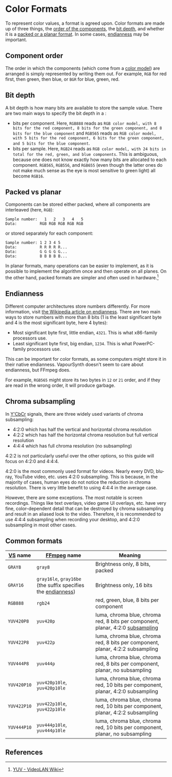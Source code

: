 <!-- TODO: explain chroma siting -->
# Color Formats
To represent color values, a format is agreed upon. Color formats are
made up of three things, the [order of the
components](#component-order), the [bit depth](#bit-depth), and
whether it is a [packed or a planar format](#packed-vs-planar). In
some cases, [endianness](#endianness) may be important.

## Component order
The order in which the components (which come from a [color
model](/colors/models.md)) are arranged is simply represented by
writing them out. For example, `RGB` for red first, then green, then
blue, or `BGR` for blue, green, red.

## Bit depth
A bit depth is how many bits are available to store the sample
value. There are two main ways to specify the bit depth in a :
- bits per component. Here, `RGB888` reads as `RGB color model, with 8
  bits for the red component, 8 bits for the green component, and 8
  bits for the blue component` and `RGB565` reads as `RGB color model,
  with 5 bits for the red component, 6 bits for the green component,
  and 5 bits for the blue component`.
- bits per sample. Here, `RGB24` reads as `RGB color model, with 24
  bits in total for the red, green, and blue components`. This is
  ambiguous, because one does not know exactly how many bits are
  allocated to each component. `RGB565`, `RGB556`, and `RGB655` (even
  though the latter ones do not make much sense as the eye is most
  sensitive to green light) all become `RGB16`.

## Packed vs planar
Components can be stored either packed, where all
components are interleaved (here, `RGB`):
```
Sample number:   1   2   3   4   5
Data:          RGB RGB RGB RGB RGB
```
or stored separately for each component:
```
Sample number: 1 2 3 4 5
Data:          R R R R R...
Data:          G G G G G...
Data:          B B B B B...
```

In planar formats, many operations can be easier to implement, as it
is possible to implement the algorithm once and then operate on all
planes. On the other hand, packed formats are simpler and often used
in hardware.[^vlc-wiki-yuv]


## Endianness
Different computer architectures store numbers differently. For more
information, visit [the Wikipedia article on
endianness](//wikipedia.org/wiki/Endianness). There are two main ways
to store numbers with more than 8 bits (1 is the least significant
byte and 4 is the most significant byte, here 4 bytes):
- Most significant byte first, little endian, `4321`. This is what
  x86-family processors use.
- Least significant byte first, big endian, `1234`. This is what
  PowerPC-family processors use.

This can be important for color formats, as some computers might store
it in their native endianness. VapourSynth doesn't seem to care about
endianness, but FFmpeg does.

For example, `RGB565` might store its two bytes in `12` or `21` order,
and if they are read in the wrong order, it will produce garbage.

## Chroma subsampling
In [Y'CbCr](./models.md#yuv) signals, there are three widely used
variants of chroma subsampling:

- 4:2:0 which has half the vertical and horizontal chroma resolution
- 4:2:2 which has half the horizontal chroma resolution but full
  vertical resolution
- 4:4:4 which has full chroma resolution (no subsampling)

4:2:2 is not particularly useful over the other options, so this guide
will focus on 4:2:0 and 4:4:4.

4:2:0 is the most commonly used format for videos. Nearly every DVD,
blu-ray, YouTube video, etc. uses 4:2:0 subsampling. This is because,
in the majority of cases, human eyes do not notice the reduction in
chroma resolution. There is very little benefit to using 4:4:4 in the
average case.

However, there are some exceptions. The most notable is screen
recordings. Things like text overlays, video game UI overlays,
etc. have very fine, color-dependent detail that can be destroyed by
chroma subsampling and result in an aliased look to the
video. Therefore, it is recommended to use 4:4:4 subsampling when
recording your desktop, and 4:2:0 subsampling in most other cases.

## Common formats
| [VS](/filtering/intro.md) name | [FFmpeg](/filtering/intro_ffmpeg.md) name                                   | Meaning                                                                                               |
|--------------------------------|-----------------------------------------------------------------------------|-------------------------------------------------------------------------------------------------------|
| `GRAY8`                        | `gray8`                                                                     | Brightness only, 8 bits, packed                                                                       |
| `GRAY16`                       | `gray16le`, `gray16be` (the suffix specifies the [endianness](#endianness)) | Brightness only, 16 bits                                                                              |
| `RGB888`                       | `rgb24`                                                                     | red, green, blue, 8 bits per component                                                                |
| `YUV420P8`                     | `yuv420p`                                                                   | luma, chroma blue, chroma red, 8 bits per component, planar, 4:2:0 [subsampling](#chroma-subsampling) |
| `YUV422P8`                     | `yuv422p`                                                                   | luma, chroma blue, chroma red, 8 bits per component, planar, 4:2:2 subsampling                        |
| `YUV444P8`                     | `yuv444p`                                                                   | luma, chroma blue, chroma red, 8 bits per component, planar, no subsampling                           |
| `YUV420P10`                    | `yuv420p10le`, `yuv420p10le`                                                | luma, chroma blue, chroma red, 10 bits per component, planar, 4:2:0 subsampling                       |
| `YUV422P10`                    | `yuv422p10le`, `yuv422p10le`                                                | luma, chroma blue, chroma red, 10 bits per component, planar, 4:2:2 subsampling                       |
| `YUV444P10`                    | `yuv444p10le`, `yuv444p10le`                                                | luma, chroma blue, chroma red, 10 bits per component, planar, no subsampling                       |

## References
[^vlc-wiki-yuv]: [YUV - VideoLAN Wiki](https://wiki.videolan.org/YUV/#Packed_formats)
